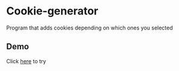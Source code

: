 # Cookie-generator
Program that adds cookies depending on which ones you selected
## Demo
Click [here](https://sazie101.github.io/Cookie-generator/) to try
